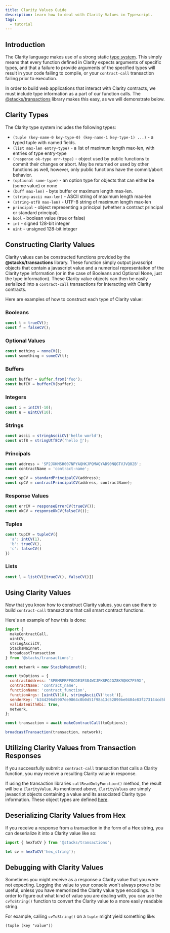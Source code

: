 ```yaml
---
title: Clarity Values Guide
description: Learn how to deal with Clarity Values in Typescript.
tags:
  - tutorial
---
```


## Introduction
The Clarity language makes use of a strong static [type system](https://docs.blockstack.org/references/language-clarity#clarity-type-system). This simply means that every function defined in Clarity expects arguments of specific types, and that a failure to provide arguments of the specified types will result in your code failing to compile, or your `contract-call` transaction failing prior to execution.

In order to build web applications that interact with Clarity contracts, we must include type information as a part of our function calls. The [@stacks/transactions](https://github.com/blockstack/stacks.js/tree/master/packages/transactions) library makes this easy, as we will demonstrate below.

## Clarity Types
The Clarity type system includes the following types:

- `(tuple (key-name-0 key-type-0) (key-name-1 key-type-1) ...)` - a typed tuple with named fields.
- `(list max-len entry-type)` - a list of maximum length max-len, with entries of type entry-type
- `(response ok-type err-type)` - object used by public functions to commit their changes or abort. May be returned or used by other functions as well, however, only public functions have the commit/abort behavior.
- `(optional some-type)` - an option type for objects that can either be (some value) or none
- `(buff max-len)` - byte buffer or maximum length max-len.
- `(string-ascii max-len)` - ASCII string of maximum length max-len
- `(string-utf8 max-len)` - UTF-8 string of maximum length max-len
- `principal` - object representing a principal (whether a contract principal or standard principal).
- `bool` - boolean value (true or false)
- `int` - signed 128-bit integer
- `uint` - unsigned 128-bit integer

## Constructing Clarity Values
Clarity values can be constructed functions provided by the **@stacks/transactions** library. These function simply output javascript objects that contain a javascript value and a numerical representaiton of the Clarity type information (or in the case of Booleans and Optional None, just the type information). These Clarity value objects can then be easily serialized into a `contract-call` transactions for interacting with Clarity contracts.

Here are examples of how to construct each type of Clarity value:

### Booleans
```javascript
const t = trueCV();
const f = falseCV();
```
### Optional Values
```javascript
const nothing = noneCV();
const something = someCV(t);
```

### Buffers
```javascript
const buffer = Buffer.from('foo');
const bufCV = bufferCV(buffer);
```

### Integers
```javascript
const i = intCV(-10);
const u = uintCV(10);
```

### Strings
```javascript
const ascii = stringAsciiCV('hello world');
const utf8 = stringUtf8CV('hello 🌾');
```

### Principals
```javascript
const address = 'SP2JXKMSH007NPYAQHKJPQMAQYAD90NQGTVJVQ02B';
const contractName = 'contract-name';

const spCV = standardPrincipalCV(address);
const cpCV = contractPrincipalCV(address, contractName);
```

### Response Values
```javascript
const errCV = responseErrorCV(trueCV());
const okCV = responseOkCV(falseCV());
```

### Tuples
```javascript
const tupCV = tupleCV({
  'a': intCV(1),
  'b': trueCV(),
  'c': falseCV()
})
```

### Lists
```javascript
const l = listCV([trueCV(), falseCV()])
```

## Using Clarity Values
Now that you know how to construct Clarity values, you can use them to build `contract-call` transactions that call smart contract functions.

Here's an example of how this is done:

```javascript
import {
  makeContractCall,
  uintCV,
  stringAsciiCV,
  StacksMainnet,
  broadcastTransaction
} from '@stacks/transactions';

const network = new StacksMainnet();

const txOptions = {
  contractAddress: 'SPBMRFRPPGCDE3F384WCJPK8PQJGZ8K9QKK7F59X',
  contractName: 'contract_name',
  functionName: 'contract_function',
  functionArgs: [uintCV(10), stringAsciiCV('test')],
  senderKey: 'b244296d5907de9864c0b0d51f98a13c52890be0404e83f273144cd5b9960eed01',
  validateWithAbi: true,
  network,
};

const transaction = await makeContractCall(txOptions);

broadcastTransaction(transaction, network);
```

## Utilizing Clarity Values from Transaction Responses
If you successfully submit a `contract-call` transaction that calls a Clarity function, you may receive a resulting Clarity value in response.

If using the transaction libraries `callReadOnlyFunction()` method, the result will be a `ClarityValue`. As mentioned above, `ClarityValues` are simply javascript objects containing a value and its associated Clarity type information. These object types are defined [here](https://github.com/blockstack/stacks.js/tree/1f2b5fd8bdf1c2b5866e8171163594d7708a8c7a/packages/transactions/src/clarity/types).

## Deserializing Clarity Values from Hex
If you receive a response from a transaction in the form of a Hex string, you can deserialize it into a Clarity value like so:

```javascript
import { hexToCV } from '@stacks/transactions';

let cv = hexToCV('hex_string');
```

## Debugging with Clarity Values
Sometimes you might receive as a response a Clarity value that you were not expecting. Logging the value to your console won't always prove to be useful, unless you have memorized the Clarity value type encodings. In order to figure out what kind of value you are dealing with, you can use the `cvToString()` function to convert the Clarity value to a more easily readable string.

For example, calling `cvToString()` on a `tuple` might yield something like:

```
(tuple (key "value"))
```